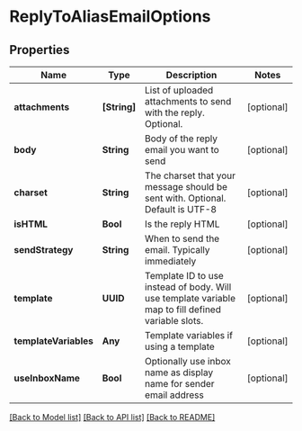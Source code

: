# ReplyToAliasEmailOptions

## Properties
Name | Type | Description | Notes
------------ | ------------- | ------------- | -------------
**attachments** | **[String]** | List of uploaded attachments to send with the reply. Optional. | [optional] 
**body** | **String** | Body of the reply email you want to send | [optional] 
**charset** | **String** | The charset that your message should be sent with. Optional. Default is UTF-8 | [optional] 
**isHTML** | **Bool** | Is the reply HTML | [optional] 
**sendStrategy** | **String** | When to send the email. Typically immediately | [optional] 
**template** | **UUID** | Template ID to use instead of body. Will use template variable map to fill defined variable slots. | [optional] 
**templateVariables** | **Any** | Template variables if using a template | [optional] 
**useInboxName** | **Bool** | Optionally use inbox name as display name for sender email address | [optional] 

[[Back to Model list]](../README#documentation-for-models) [[Back to API list]](../README#documentation-for-api-endpoints) [[Back to README]](../README)



